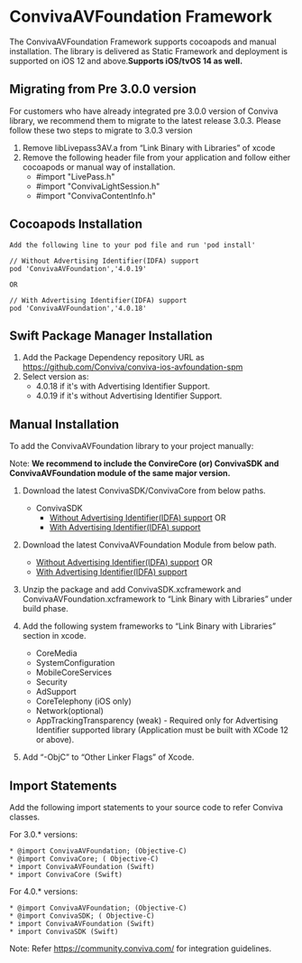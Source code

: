 # ConvivaAVFoundation Framework

The ConvivaAVFoundation Framework supports cocoapods and manual installation. The library is delivered as Static Framework and deployment is supported on iOS 12 and above.**Supports iOS/tvOS 14 as well.**

## Migrating from Pre 3.0.0 version
For customers who have already integrated pre 3.0.0 version of Conviva library, we recommend them to migrate to the latest 
release 3.0.3. Please follow these two steps to migrate to 3.0.3 version
  1. Remove libLivepass3AV.a from “Link Binary with Libraries” of xcode
  2. Remove the following header file from your application and follow either cocoapods or manual way of installation.
        * #import "LivePass.h"
        * #import "ConvivaLightSession.h"
        * #import "ConvivaContentInfo.h"


## Cocoapods Installation
    Add the following line to your pod file and run 'pod install'

    // Without Advertising Identifier(IDFA) support
    pod 'ConvivaAVFoundation','4.0.19'

    OR 

    // With Advertising Identifier(IDFA) support
    pod 'ConvivaAVFoundation','4.0.18'

## Swift Package Manager Installation
1. Add the Package Dependency repository URL as https://github.com/Conviva/conviva-ios-avfoundation-spm
2. Select version as:
    * 4.0.18 if it's with Advertising Identifier Support.
    * 4.0.19 if it's without Advertising Identifier Support.

## Manual Installation
To add the ConvivaAVFoundation library to your project manually:

Note: **We recommend to include the ConvireCore (or) ConvivaSDK and ConvivaAVFoundation module of the same major version.**

1.	Download the latest ConvivaSDK/ConvivaCore from below paths.

    * ConvivaSDK
      * [Without Advertising Identifier(IDFA) support](https://github.com/Conviva/ConvivaSDK/archive/4.0.19.zip)
      OR
      * [With Advertising Identifier(IDFA) support](https://github.com/Conviva/ConvivaSDK/archive/4.0.18.zip) 

2.	Download the latest ConvivaAVFoundation Module from below path.
    * [Without Advertising Identifier(IDFA) support](https://github.com/Conviva/ConvivaAVFoundation/archive/4.0.19.zip)
    OR
    * [With Advertising Identifier(IDFA) support](https://github.com/Conviva/ConvivaAVFoundation/archive/4.0.18.zip)

3.	Unzip the package and add ConvivaSDK.xcframework and ConvivaAVFoundation.xcframework to “Link Binary with Libraries” under build phase.

4.	Add the following system frameworks to “Link Binary with Libraries” section in xcode.

    * CoreMedia
    * SystemConfiguration
    * MobileCoreServices
    * Security
    * AdSupport
    * CoreTelephony (iOS only)
    * Network(optional)
    * AppTrackingTransparency (weak) - Required only for Advertising Identifier supported library (Application must be built with XCode 12 or above).
    

5.	Add “-ObjC” to “Other Linker Flags” of Xcode.

    
## Import Statements

  Add the following import statements to your source code to refer Conviva classes.
 
For 3.0.* versions:

    * @import ConvivaAVFoundation; (Objective-C)
    * @import ConvivaCore; ( Objective-C)
    * import ConvivaAVFoundation (Swift)
    * import ConvivaCore (Swift)
    
For 4.0.* versions:

    * @import ConvivaAVFoundation; (Objective-C)
    * @import ConvivaSDK; ( Objective-C)
    * import ConvivaAVFoundation (Swift)
    * import ConvivaSDK (Swift)


Note: Refer https://community.conviva.com/ for integration guidelines.
